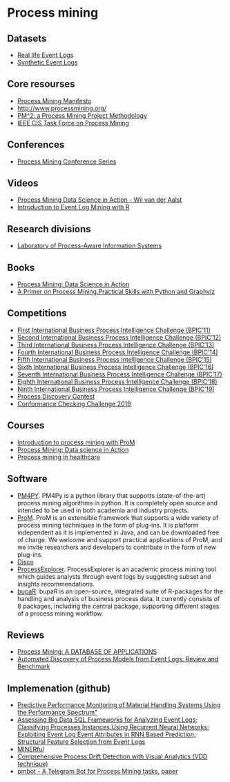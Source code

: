 # Process mining

## Datasets
* [Real life Event Logs](https://data.4tu.nl/repository/collection:event_logs_real)
* [Synthetic Event Logs](https://data.4tu.nl/repository/collection:event_logs_synthetic)

## Core resourses
* [Process Mining Manifesto](https://www.win.tue.nl/ieeetfpm/downloads/Process%20Mining%20Manifesto.pdf)
* http://www.processmining.org/
* [PM^2: a Process Mining Project Methodology](http://www.processmining.org/_media/blogs/pub2015/pm2_processminingprojectmethodology.pdf)
* [IEEE CIS Task Force on Process Mining](https://www.win.tue.nl/ieeetfpm/doku.php)

## Conferences
* [Process Mining Conference Series](https://icpmconference.org)

## Videos
* [Process Mining Data Science in Action - Wil van der Aalst](https://youtu.be/kIeLaNzw9hI)
* [Introduction to Event Log Mining with R](https://youtu.be/_KMiEEStB9g)

## Research divisions
* [Laboratory of Process-Aware Information Systems](https://pais.hse.ru/en/)

## Books
* [Process Mining: Data Science in Action](http://www.processmining.org/book/start)
* [A Primer on Process Mining.Practical Skills with Python and Graphviz](https://www.springer.com/gp/book/9783319564265)

## Competitions
* [First International Business Process Intelligence Challenge (BPIC’11)](https://www.win.tue.nl/bpi/doku.php?id=2011:challenge)
* [Second International Business Process Intelligence Challenge (BPIC’12)](https://www.win.tue.nl/bpi/doku.php?id=2012:challenge)
* [Third International Business Process Intelligence Challenge (BPIC’13)](https://www.win.tue.nl/bpi/doku.php?id=2013:challenge)
* [Fourth International Business Process Intelligence Challenge (BPIC’14)](https://www.win.tue.nl/bpi/doku.php?id=2014:challenge)
* [Fifth International Business Process Intelligence Challenge (BPIC’15)](https://www.win.tue.nl/bpi/doku.php?id=2015:challenge)
* [Sixth International Business Process Intelligence Challenge (BPIC’16)](https://www.win.tue.nl/bpi/doku.php?id=2016:challenge)
* [Seventh International Business Process Intelligence Challenge (BPIC’17)](https://www.win.tue.nl/bpi/doku.php?id=2017:challenge)
* [Eighth International Business Process Intelligence Challenge (BPIC’18)](https://www.win.tue.nl/bpi/doku.php?id=2018:challenge)
* [Ninth International Business Process Intelligence Challenge (BPIC’19)](https://icpmconference.org/2019/icpm-2019/contests-challenges/bpi-challenge-2019/)
* [Process Discovery Contest](https://icpmconference.org/2019/process-discovery-contest)
* [Conformance Checking Challenge 2019](https://icpmconference.org/2019/icpm-2019/contests-challenges/1st-conformance-checking-challenge-2019-ccc19/)

## Courses
* [Introduction to process mining with ProM](https://www.futurelearn.com/courses/process-mining)
* [Process Mining: Data science in Action](https://www.coursera.org/learn/process-mining)
* [Process mining in healthcare](https://www.futurelearn.com/courses/process-mining-healthcare)

## Software
* [PM4PY](http://pm4py.org/). PM4Py is a python library that supports (state-of-the-art) process mining algorithms in python. It is completely open source and intended to be used in both academia and industry projects.
* [ProM](http://www.promtools.org/). ProM is an extensible framework that supports a wide variety of process mining techniques in the form of plug-ins. It is platform independent as it is implemented in Java, and can be downloaded free of charge. We welcome and support practical applications of ProM, and we invite researchers and developers to contribute in the form of new plug-ins.
* [Disco](https://fluxicon.com/disco/)
* [ProcessExplorer](https://fileserver.tk.informatik.tu-darmstadt.de/AS/processexplorer/). ProcessExplorer is an academic process mining tool which guides analysts through event logs by suggesting subset and insights recommendations.
* [bupaR](https://www.bupar.net/). bupaR is an open-source, integrated suite of R-packages for the handling and analysis of business process data. It currently consists of 8 packages, including the central package, supporting different stages of a process mining workflow.

## Reviews
* [Process Mining: A DATABASE OF APPLICATIONS](https://www.win.tue.nl/ieeetfpm/lib/exe/fetch.php?media=news:process_mining_database_applications_2018b.pdf)
* [Automated Discovery of Process Models from Event Logs: Review and Benchmark](https://arxiv.org/abs/1705.02288)

## Implemenation (github)
* [Predictive Performance Monitoring of Material Handling Systems Using the Performance Spectrum"](https://github.com/processmining-in-logistics/psm/tree/ppm)
* [Assessing Big Data SQL Frameworks for Analyzing Event Logs; Classifying Processes Instances Using Recurrent Neural Networks; Exploiting Event Log Event Attributes in RNN Based Prediction; Structural Feature Selection from Event Logs](https://github.com/mhinkka/articles)
* [MINERful](https://github.com/cdc08x/MINERful)
* [Comprehensive Process Drift Detection with Visual Analytics (VDD technique)](https://github.com/yesanton/Process-Drift-Visualization-With-Declare)
* [pmbot - A Telegram Bot for Process Mining tasks](https://github.com/delas/pmbot), [paper](https://andrea.burattin.net/public-files/publications/2019-bpm-demo.pdf)
